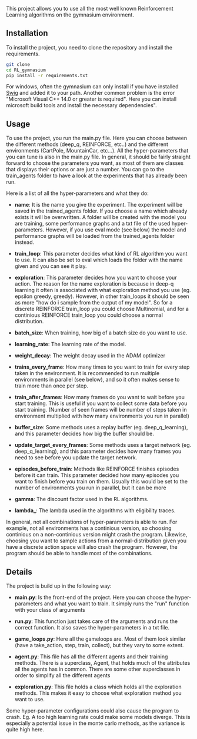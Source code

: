 This project allows you to use all the most well known Reinforcement Learning algorithms on the gymnasium environment.

## Installation

To install the project, you need to clone the repository and install the requirements.

```bash
git clone
cd RL_gymnasium
pip install -r requirements.txt
```
For windows, often the gymnasium can only install if you have installed [Swig](http://www.swig.org/download.html) and added it to your path. Another common problem is the error "Microsoft Visual C++ 14.0 or greater is required". Here you can install microsoft build tools and install the necessary dependencies".

## Usage

To use the project, you run the main.py file. Here you can choose between the different methods (deep_q, REINFORCE, etc..) and the different environments (CartPole, MountainCar, etc...). All the hyper-parameters that you can tune is also in the main.py file. In general, it should be fairly straight forward to choose the parameters you want, as most of them are classes that displays their options or are just a number. You can go to the train_agents folder to have a look at the experiments that has already been run.

Here is a list of all the hyper-parameters and what they do:

- **name**: 
It is the name you give the experiment. The experiment will be saved in the trained_agents folder. If you choose a name which already exists it will be overwritten. A folder will be created with the model you are training, some performance graphs and a txt file of the used hyper-parameters. However, if you use eval mode (see below) the model and performance graphs will be loaded from the trained_agents folder instead.

- **train_loop**:
This parameter decides what kind of RL algorithm you want to use. It can also be set to eval which loads the folder with the name given and you can see it play.

- **exploration**:
This parameter decides how you want to choose your action. The reason for the name exploration is because in deep-q learning it often is associated with what exploration method you use (eg. epsilon greedy, greedy). However, in other train_loops it should be seen as more "how do i sample from the output of my model". So for a discrete REINFORCE train_loop you could choose Multinomial, and for a continious REINFORCE train_loop you could choose a normal distribution.

- **batch_size**:
When training, how big of a batch size do you want to use.

- **learning_rate**:
The learning rate of the model.

- **weight_decay**:
The weight decay used in the ADAM optimizer

- **trains_every_frame**:
How many times to you want to train for every step taken in the environment. It is recommended to run multiple environments in parallel (see below), and so it often makes sense to train more than once per step.

- **train_after_frames**:
How many frames do you want to wait before you start training. This is useful if you want to collect some data before you start training. (Number of seen frames will be number of steps taken in environment multiplied with how many environments you run in parallel)

- **buffer_size**:
Some methods uses a replay buffer (eg. deep_q_learning), and this parameter decides how big the buffer should be.

- **update_target_every_frames**:
Some methods uses a target network (eg. deep_q_learning), and this parameter decides how many frames you need to see before you update the target network.

- **episodes_before_train**:
Methods like REINFORCE finishes episodes before it can train. This parameter decided how many episodes you want to finish before you train on them. Usually this would be set to the number of environments you run in parallel, but it can be more

- **gamma**:
The discount factor used in the RL algorithms.

- **lambda_**:
The lambda used in the algorithms with eligibility traces.


In general, not all combinations of hyper-parameters is able to run. For example, not all environments has a continious version, so choosing continious on a non-continious version might crash the program. Likewise, choosing you want to sample actions from a normal-distribution given you have a discrete action space will also crash the program. However, the program should be able to handle most of the combinations.

## Details

The project is build up in the following way:

- **main.py**:
Is the front-end of the project. Here you can choose the hyper-parameters and what you want to train. It simply runs the "run" function with your class of arguments

- **run.py**:
This function just takes care of the arguments and runs the correct function. It also saves the hyper-parameters in a txt file.

- **game_loops.py**:
Here all the gameloops are. Most of them look similar (have a take_action, step, train, collect), but they vary to some extent.

- **agent.py**:
This file has all the different agents and their training methods. There is a superclass, Agent, that holds much of the attributes all the agents has in common. There are some other superclasses in order to simplify all the different agents

- **exploration.py**:
This file holds a class which holds all the exploration methods. This makes it easy to choose what exploration method you want to use.




Some hyper-parameter configurations could also cause the program to crash. Eg. A too high learning rate could make some models diverge. This is especially a potential issue in the monte carlo methods, as the variance is quite high here.



